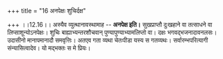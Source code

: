 +++
title = "16 अनपेक्षः शुचिर्दक्ष"

+++
।।12.16।। अस्यैव व्युत्थानावस्थामाह -- **अनपेक्ष इति।** सुखप्राप्तौ
दुःखहाने वा तत्साधने वा लिप्साशून्योऽनपेक्षः। शुचिः बाह्याभ्यन्तरशौचवान्
पुण्यापुण्याभ्यामलिप्तो वा। दक्षः भगवद्भजनादावनलसः। उदासीनो मानापमानादौ
समवृत्तिः। अतएव गता व्यथा चेतःपीडा यस्य स गतव्यथः। सर्वारम्भपरित्यागी
संन्यासित्वादेव। यो मद्भक्तः स मे प्रियः।
